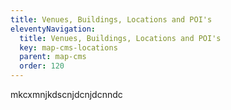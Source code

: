 ```yaml
---
title: Venues, Buildings, Locations and POI's
eleventyNavigation:
  title: Venues, Buildings, Locations and POI's
  key: map-cms-locations
  parent: map-cms
  order: 120
---
```


mkcxmnjkdscnjdcnjdcnndc
